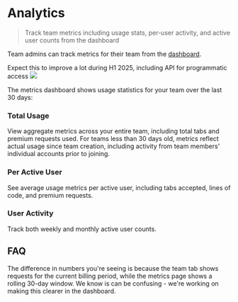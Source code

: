 # Analytics

> Track team metrics including usage stats, per-user activity, and active user counts from the dashboard

Team admins can track metrics for their team from the [dashboard](/account/dashboard).

<Info>
  Expect this to improve a lot during H1 2025, including API for programmatic
  access
</Info>

<Frame>
  <img src="https://mintlify.s3.us-west-1.amazonaws.com/cursor/images/account/metrics.png" />
</Frame>

The metrics dashboard shows usage statistics for your team over the last 30 days:

### Total Usage

View aggregate metrics across your entire team, including total tabs and premium requests used. For teams less than 30 days old, metrics reflect actual usage since team creation, including activity from team members' individual accounts prior to joining.

### Per Active User

See average usage metrics per active user, including tabs accepted, lines of code, and premium requests.

### User Activity

Track both weekly and monthly active user counts.

## FAQ

<AccordionGroup>
  <Accordion title="Why do I see different request counts in the metrics page versus the team tab?">
    The difference in numbers you're seeing is because the team tab shows requests for the current billing period, while the metrics page shows a rolling 30-day window. We know is can be confusing - we're working on making this clearer in the dashboard.
  </Accordion>
</AccordionGroup>

